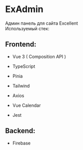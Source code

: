 # ExAdmin
Админ панель для сайта Excellent 
<br> Используемый стек:

## Frontend:  
* Vue 3 ( Composition API )

* TypeScript
* Pinia
* Tailwind
* Axios 
* Vue Calendar 
* Jest

## Backend: 
* Firebase


